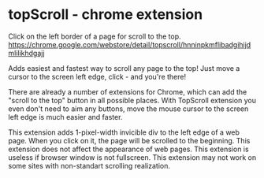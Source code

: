 topScroll - chrome extension
=========

Click on the left border of a page for scroll to the top.
https://chrome.google.com/webstore/detail/topscroll/hnninpkmflibadgihijdmlilikhdgajj

Adds easiest and fastest way to scroll any page to the top! Just move a cursor to the screen left edge, click - and you're there!

There are already a number of extensions for Chrome, which can add the "scroll to the top" button in all possible places. With TopScroll extension you even don't need to aim any buttons, move the mouse cursor to the screen left edge is much easier and faster.

This extension adds 1-pixel-width invicible div to the left edge of a web page. When you click on it, the page will be scrolled to the beginning. 
This extension does not affect the appearance of web pages. 
This extension is useless if browser window is not fullscreen.
This extension may not work on some sites with non-standart scrolling realization.